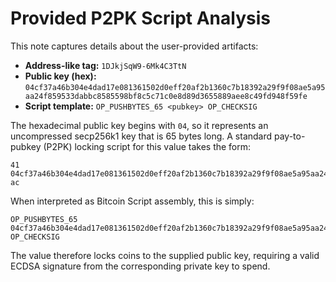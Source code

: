 # Provided P2PK Script Analysis

This note captures details about the user-provided artifacts:

* **Address-like tag:** `1DJkjSqW9-6Mk4C3TtN`
* **Public key (hex):**
  `04cf37a46b304e4dad17e081361502d0eff20af2b1360c7b18392a29f9f08ae5a95aa24f859533dabbc8585598bf8c5c71c0e8d89d3655889aee8c49fd948f59fe`
* **Script template:** `OP_PUSHBYTES_65 <pubkey> OP_CHECKSIG`

The hexadecimal public key begins with `04`, so it represents an uncompressed
secp256k1 key that is 65 bytes long. A standard pay-to-pubkey (P2PK) locking
script for this value takes the form:

```
41
04cf37a46b304e4dad17e081361502d0eff20af2b1360c7b18392a29f9f08ae5a95aa24f859533dabbc8585598bf8c5c71c0e8d89d3655889aee8c49fd948f59fe
ac
```

When interpreted as Bitcoin Script assembly, this is simply:

```
OP_PUSHBYTES_65 04cf37a46b304e4dad17e081361502d0eff20af2b1360c7b18392a29f9f08ae5a95aa24f859533dabbc8585598bf8c5c71c0e8d89d3655889aee8c49fd948f59fe OP_CHECKSIG
```

The value therefore locks coins to the supplied public key, requiring a valid
ECDSA signature from the corresponding private key to spend.
